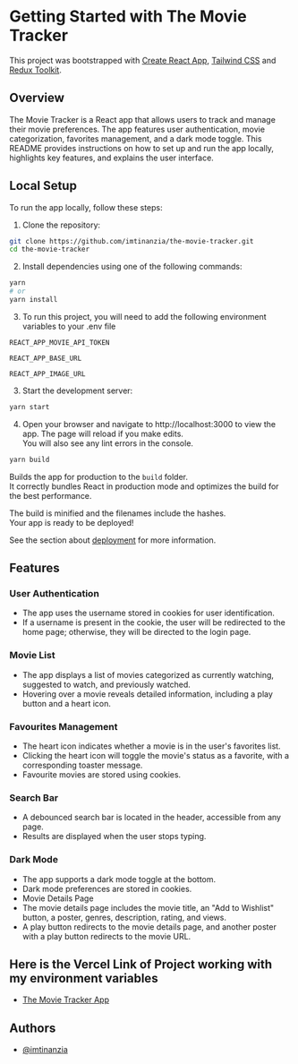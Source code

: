 # Getting Started with The Movie Tracker

This project was bootstrapped with [Create React App](https://github.com/facebook/create-react-app), [Tailwind CSS](https://tailwindcss.com/) and [Redux Toolkit](https://redux-toolkit.js.org/).

## Overview

The Movie Tracker is a React app that allows users to track and manage their movie preferences. The app features user authentication, movie categorization, favorites management, and a dark mode toggle. This README provides instructions on how to set up and run the app locally, highlights key features, and explains the user interface.

## Local Setup

To run the app locally, follow these steps:

1. Clone the repository:

```bash
git clone https://github.com/imtinanzia/the-movie-tracker.git
cd the-movie-tracker
```

2. Install dependencies using one of the following commands:

```bash
yarn
# or
yarn install
```

3. To run this project, you will need to add the following environment variables to your .env file

`REACT_APP_MOVIE_API_TOKEN`

`REACT_APP_BASE_URL`

`REACT_APP_IMAGE_URL`

3. Start the development server:

```bash
yarn start
```

4. Open your browser and navigate to http://localhost:3000 to view the app.
   The page will reload if you make edits.\
   You will also see any lint errors in the console.

```bash
yarn build
```

Builds the app for production to the `build` folder.\
It correctly bundles React in production mode and optimizes the build for the best performance.

The build is minified and the filenames include the hashes.\
Your app is ready to be deployed!

See the section about [deployment](https://facebook.github.io/create-react-app/docs/deployment) for more information.

## Features

### User Authentication

- The app uses the username stored in cookies for user identification.
- If a username is present in the cookie, the user will be redirected to the home page; otherwise, they will be directed to the login page.

### Movie List

- The app displays a list of movies categorized as currently watching, suggested to watch, and previously watched.
- Hovering over a movie reveals detailed information, including a play button and a heart icon.

### Favourites Management

- The heart icon indicates whether a movie is in the user's favorites list.
- Clicking the heart icon will toggle the movie's status as a favorite, with a corresponding toaster message.
- Favourite movies are stored using cookies.

### Search Bar

- A debounced search bar is located in the header, accessible from any page.
- Results are displayed when the user stops typing.

### Dark Mode

- The app supports a dark mode toggle at the bottom.
- Dark mode preferences are stored in cookies.
- Movie Details Page
- The movie details page includes the movie title, an "Add to Wishlist" button, a poster, genres, description, rating, and views.
- A play button redirects to the movie details page, and another poster with a play button redirects to the movie URL.

## Here is the Vercel Link of Project working with my environment variables

- [The Movie Tracker App](https://the-movie-tracker.vercel.app)

## Authors

- [@imtinanzia](https://github.com/imtinanzia)
